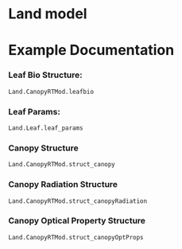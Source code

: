 # Land model

# Example Documentation



### Leaf Bio Structure:
```@docs
Land.CanopyRTMod.leafbio
```

### Leaf Params:
```@docs
Land.Leaf.leaf_params
```

### Canopy Structure
```@docs
Land.CanopyRTMod.struct_canopy
```

### Canopy Radiation Structure
```@docs
Land.CanopyRTMod.struct_canopyRadiation
```

### Canopy Optical Property Structure
```@docs
Land.CanopyRTMod.struct_canopyOptProps
```